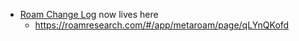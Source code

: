 - [Roam Change Log](<Roam Change Log.md>) now lives here
    - https://roamresearch.com/#/app/metaroam/page/qLYnQKofd
